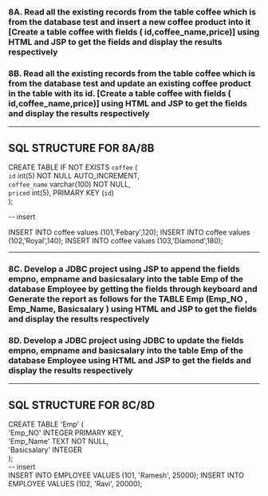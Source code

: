 ### 8A. Read all the existing records from the table coffee which is from the database test and insert a new coffee product into it \[Create a table coffee with fields ( id,coffee\_name,price)] using HTML and JSP to get the fields and display the results respectively

### 8B. Read all the existing records from the table coffee which is from the database test and update an existing coffee product  in the table with its id. \[Create a table coffee with fields ( id,coffee\_name,price)] using HTML and JSP to get the fields and display the results respectively
---
## SQL STRUCTURE FOR 8A/8B

CREATE TABLE IF NOT EXISTS `coffee` (  
`id` int(5) NOT NULL AUTO_INCREMENT,  
`coffee_name` varchar(100) NOT NULL,  
`priced` int(5), PRIMARY KEY (`id`)  
);

-- insert  

INSERT INTO coffee values (101,'Febary',120);
INSERT INTO coffee values (102,'Royal',140);
INSERT INTO coffee values (103,'Diamond',180);

---
### 8C. Develop a JDBC project using JSP to append  the fields empno,  empname and basicsalary into the table Emp of the database Employee by getting the fields  through keyboard and Generate the report as follows for the  TABLE Emp (Emp\_NO , Emp\_Name, Basicsalary ) using HTML and JSP to get the fields and display the results respectively

### 8D. Develop a JDBC project using JDBC to update  the fields empno,  empname and basicsalary into the table Emp of the database Employee  using HTML and JSP to get the fields and display the results respectively
---
## SQL STRUCTURE FOR 8C/8D
CREATE TABLE 'Emp' (  
'Emp_NO' INTEGER PRIMARY KEY,  
'Emp_Name' TEXT NOT NULL,  
'Basicsalary' INTEGER  
);  
-- insert  
INSERT INTO EMPLOYEE VALUES (101, 'Ramesh', 25000);
INSERT INTO EMPLOYEE VALUES (102, 'Ravi', 20000);
